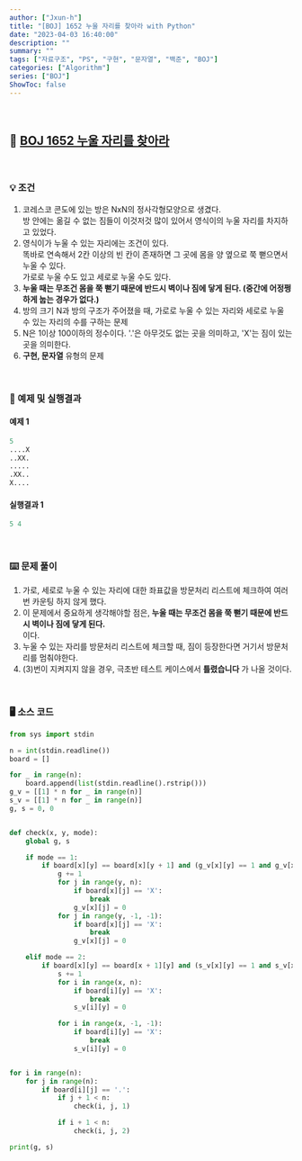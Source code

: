 ```yaml
---
author: ["Jxun-h"]
title: "[BOJ] 1652 누울 자리를 찾아라 with Python"
date: "2023-04-03 16:40:00"
description: ""
summary: ""
tags: ["자료구조", "PS", "구현", "문자열", "백준", "BOJ"]
categories: ["Algorithm"]
series: ["BOJ"]
ShowToc: false
---
```


<br>

## 📌 <a href="https://www.acmicpc.net/problem/1652" target="_blank">BOJ 1652 누울 자리를 찾아라</a>

<br>

### 💡 조건

1.  코레스코 콘도에 있는 방은 NxN의 정사각형모양으로 생겼다.  
    방 안에는 옮길 수 없는 짐들이 이것저것 많이 있어서 영식이의 누울 자리를 차지하고 있었다.
2.  영식이가 누울 수 있는 자리에는 조건이 있다.  
    똑바로 연속해서 2칸 이상의 빈 칸이 존재하면 그 곳에 몸을 양 옆으로 쭉 뻗으면서 누울 수 있다.  
    가로로 누울 수도 있고 세로로 누울 수도 있다.
3.  **누울 때는 무조건 몸을 쭉 뻗기 때문에 반드시 벽이나 짐에 닿게 된다. (중간에 어정쩡하게 눕는 경우가 없다.)**
4.  방의 크기 N과 방의 구조가 주어졌을 때, 가로로 누울 수 있는 자리와 세로로 누울 수 있는 자리의 수를 구하는 문제
5.  N은 1이상 100이하의 정수이다. '.'은 아무것도 없는 곳을 의미하고, 'X'는 짐이 있는 곳을 의미한다.
6.  **구현, 문자열** 유형의 문제

<br>

### 🔖 예제 및 실행결과

#### 예제 1

```py
5
....X
..XX.
.....
.XX..
X....
```

#### 실행결과 1

```py
5 4
```

<br>

### ⌨️ 문제 풀이

1.  가로, 세로로 누울 수 있는 자리에 대한 좌표값을 방문처리 리스트에 체크하여 여러번 카운팅 하지 않게 했다.
2.  이 문제에서 중요하게 생각해야할 점은, **누울 때는 무조건 몸을 쭉 뻗기 때문에 반드시 벽이나 짐에 닿게 된다.**  
    이다.
3.  누울 수 있는 자리를 방문처리 리스트에 체크할 때, 짐이 등장한다면 거기서 방문처리를 멈춰야한다.
4.  (3)번이 지켜지지 않을 경우, 극초반 테스트 케이스에서 **틀렸습니다** 가 나올 것이다.

<br>

### 🖥 소스 코드

```py
from sys import stdin

n = int(stdin.readline())
board = []

for _ in range(n):
    board.append(list(stdin.readline().rstrip()))
g_v = [[1] * n for _ in range(n)]
s_v = [[1] * n for _ in range(n)]
g, s = 0, 0


def check(x, y, mode):
    global g, s

    if mode == 1:
        if board[x][y] == board[x][y + 1] and (g_v[x][y] == 1 and g_v[x][y + 1] == 1):
            g += 1
            for j in range(y, n):
                if board[x][j] == 'X':
                    break
                g_v[x][j] = 0
            for j in range(y, -1, -1):
                if board[x][j] == 'X':
                    break
                g_v[x][j] = 0

    elif mode == 2:
        if board[x][y] == board[x + 1][y] and (s_v[x][y] == 1 and s_v[x + 1][y] == 1):
            s += 1
            for i in range(x, n):
                if board[i][y] == 'X':
                    break
                s_v[i][y] = 0

            for i in range(x, -1, -1):
                if board[i][y] == 'X':
                    break
                s_v[i][y] = 0


for i in range(n):
    for j in range(n):
        if board[i][j] == '.':
            if j + 1 < n:
                check(i, j, 1)

            if i + 1 < n:
                check(i, j, 2)

print(g, s)
```